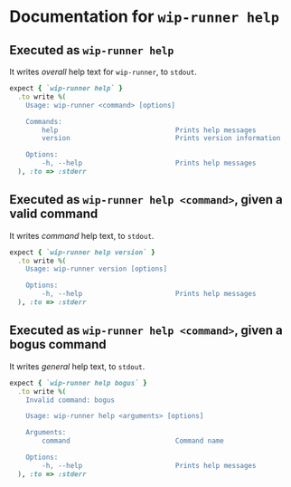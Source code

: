 # Documentation for `wip-runner help`

## Executed as `wip-runner help`

It writes *overall* help text for `wip-runner`, to `stdout`.

```ruby
expect { `wip-runner help` }
  .to write %(
    Usage: wip-runner <command> [options]

    Commands:
        help                             Prints help messages
        version                          Prints version information

    Options:
        -h, --help                       Prints help messages
  ), :to => :stderr
```

## Executed as `wip-runner help <command>`, given a valid command

It writes *command* help text, to `stdout`.

```ruby
expect { `wip-runner help version` }
  .to write %(
    Usage: wip-runner version [options]

    Options:
        -h, --help                       Prints help messages
  ), :to => :stderr
```

## Executed as `wip-runner help <command>`, given a bogus command

It writes *general* help text, to `stdout`.

```ruby
expect { `wip-runner help bogus` }
  .to write %(
    Invalid command: bogus

    Usage: wip-runner help <arguments> [options]

    Arguments:
        command                          Command name

    Options:
        -h, --help                       Prints help messages
  ), :to => :stderr
```
